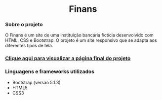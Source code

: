 <div align="center">
  <h1>Finans</h1>
</div>
<div>
  <h3>Sobre o projeto</h3>
  <p>O Finans é um site de uma instituição bancária fictícia desenvolvido com HTML, CSS e Bootstrap. O projeto é um site responsivo que se adapta aos diferentes tipos de tela.</p>

  ### [Clique aqui para visualizar a página final do projeto](https://thenextbunny.github.io/finans/)
  
  <h3>Linguagens e frameworks utilizados</h3>
  <ul>
    <li>Bootstrap (versão 5.1.3)</li>
    <li>HTML5</li>
    <li>CSS3</li>
  </ul>
</div>

